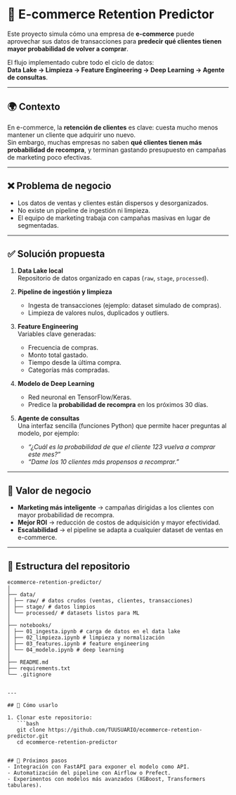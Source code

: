 # 🛒 E-commerce Retention Predictor

Este proyecto simula cómo una empresa de **e-commerce** puede aprovechar sus datos de transacciones para **predecir qué clientes tienen mayor probabilidad de volver a comprar**.  

El flujo implementado cubre todo el ciclo de datos:  
**Data Lake → Limpieza → Feature Engineering → Deep Learning → Agente de consultas**.

---

## 🌍 Contexto

En e-commerce, la **retención de clientes** es clave: cuesta mucho menos mantener un cliente que adquirir uno nuevo.  
Sin embargo, muchas empresas no saben **qué clientes tienen más probabilidad de recompra**, y terminan gastando presupuesto en campañas de marketing poco efectivas.

---

## ❌ Problema de negocio

- Los datos de ventas y clientes están dispersos y desorganizados.  
- No existe un pipeline de ingestión ni limpieza.  
- El equipo de marketing trabaja con campañas masivas en lugar de segmentadas.  

---

## ✅ Solución propuesta

1. **Data Lake local**  
   Repositorio de datos organizado en capas (`raw`, `stage`, `processed`).

2. **Pipeline de ingestión y limpieza**  
   - Ingesta de transacciones (ejemplo: dataset simulado de compras).  
   - Limpieza de valores nulos, duplicados y outliers.

3. **Feature Engineering**  
   Variables clave generadas:  
   - Frecuencia de compras.  
   - Monto total gastado.  
   - Tiempo desde la última compra.  
   - Categorías más compradas.

4. **Modelo de Deep Learning**  
   - Red neuronal en TensorFlow/Keras.  
   - Predice la **probabilidad de recompra** en los próximos 30 días.  

5. **Agente de consultas**  
   Una interfaz sencilla (funciones Python) que permite hacer preguntas al modelo, por ejemplo:  
   - *“¿Cuál es la probabilidad de que el cliente 123 vuelva a comprar este mes?”*  
   - *“Dame los 10 clientes más propensos a recomprar.”*

---

## 🎯 Valor de negocio

- **Marketing más inteligente** → campañas dirigidas a los clientes con mayor probabilidad de recompra.  
- **Mejor ROI** → reducción de costos de adquisición y mayor efectividad.  
- **Escalabilidad** → el pipeline se adapta a cualquier dataset de ventas en e-commerce.  

---

## 📂 Estructura del repositorio
```
ecommerce-retention-predictor/
│
├── data/
│ ├── raw/ # datos crudos (ventas, clientes, transacciones)
│ ├── stage/ # datos limpios
│ └── processed/ # datasets listos para ML
│
├── notebooks/
│ ├── 01_ingesta.ipynb # carga de datos en el data lake
│ ├── 02_limpieza.ipynb # limpieza y normalización
│ ├── 03_features.ipynb # feature engineering
│ └── 04_modelo.ipynb # deep learning
│
├── README.md
├── requirements.txt
└── .gitignore


---

## 🚀 Cómo usarlo

1. Clonar este repositorio:
   ```bash
   git clone https://github.com/TUUSUARIO/ecommerce-retention-predictor.git
   cd ecommerce-retention-predictor

   
## 🔮 Próximos pasos
- Integración con FastAPI para exponer el modelo como API.
- Automatización del pipeline con Airflow o Prefect.
- Experimentos con modelos más avanzados (XGBoost, Transformers tabulares).
